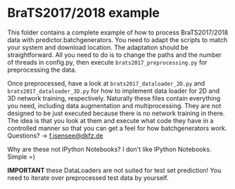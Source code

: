 # BraTS2017/2018 example


This folder contains a complete example of how to process BraTS2017/2018 data with predictor.batchgenerators. You need to 
adapt the scripts to match your system and download location. The adaptation should be straightforward. All you need to 
do is to change the paths and the number of threads in config.py, then execute `brats2017_preprocessing.py` for 
preprocessing the data.

Once preprocessed, have a look at `brats2017_dataloader_2D.py` and `brats2017_dataloader_3D.py` for how to implement 
data loader for 2D and 3D network training, respectively. Naturally these files contain everything you need, including
data augmentation and multiprocessing. They are not designed to be just executed because there is no network training 
in there. The idea is that you look at them and execute what code they have in a controlled manner so that you can
get a feel for how batchgenerators work. Questions? -> f.isensee@dkfz.de

Why are these not IPython Notebooks? I don't like IPython Notebooks. Simple =)

**IMPORTANT** these DataLoaders are not suited for test set prediction! You need to iterate over preprocessed test 
data by yourself. 

